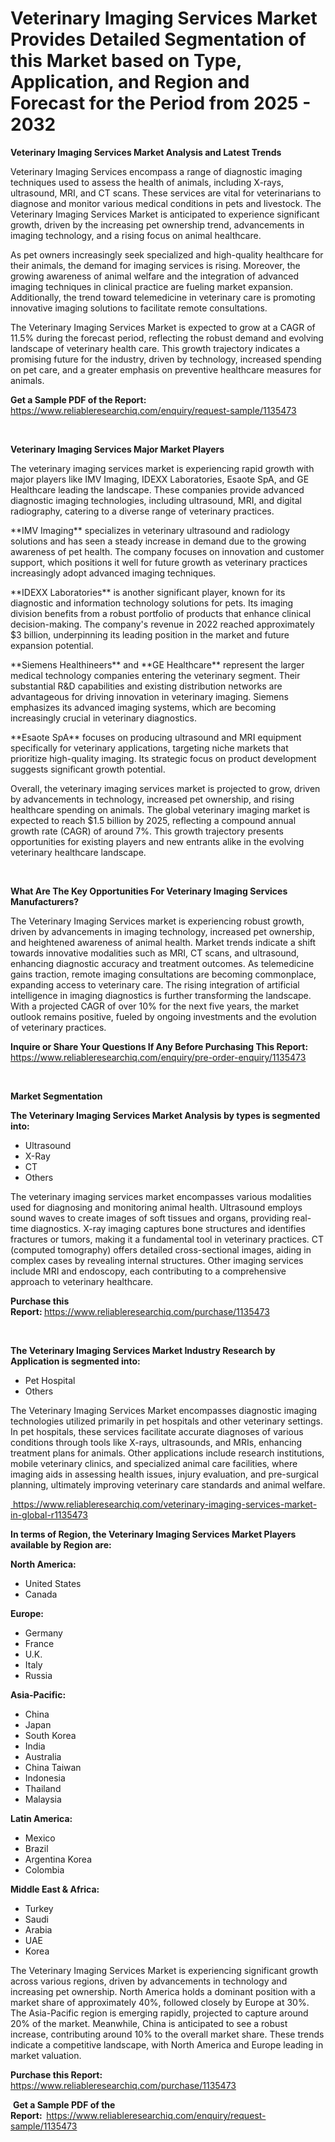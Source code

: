 <p><h1>Veterinary Imaging Services Market Provides Detailed Segmentation of this Market based on Type, Application, and Region and Forecast for the Period from 2025 - 2032</h1></p><p><strong>Veterinary Imaging Services Market Analysis and Latest Trends</strong></p>
<p><p>Veterinary Imaging Services encompass a range of diagnostic imaging techniques used to assess the health of animals, including X-rays, ultrasound, MRI, and CT scans. These services are vital for veterinarians to diagnose and monitor various medical conditions in pets and livestock. The Veterinary Imaging Services Market is anticipated to experience significant growth, driven by the increasing pet ownership trend, advancements in imaging technology, and a rising focus on animal healthcare.</p><p>As pet owners increasingly seek specialized and high-quality healthcare for their animals, the demand for imaging services is rising. Moreover, the growing awareness of animal welfare and the integration of advanced imaging techniques in clinical practice are fueling market expansion. Additionally, the trend toward telemedicine in veterinary care is promoting innovative imaging solutions to facilitate remote consultations.</p><p>The Veterinary Imaging Services Market is expected to grow at a CAGR of 11.5% during the forecast period, reflecting the robust demand and evolving landscape of veterinary health care. This growth trajectory indicates a promising future for the industry, driven by technology, increased spending on pet care, and a greater emphasis on preventive healthcare measures for animals.</p></p>
<p><strong>Get a Sample PDF of the Report:&nbsp;</strong> <a href="https://www.reliableresearchiq.com/enquiry/request-sample/1135473?utm_campaign=3197&utm_medium=2&utm_source=Github&utm_content=ia&utm_term=12042025&utm_id=veterinary-imaging-services">https://www.reliableresearchiq.com/enquiry/request-sample/1135473</a></p>
<p>&nbsp;</p>
<p><strong>Veterinary Imaging Services Major Market Players</strong></p>
<p><p>The veterinary imaging services market is experiencing rapid growth with major players like IMV Imaging, IDEXX Laboratories, Esaote SpA, and GE Healthcare leading the landscape. These companies provide advanced diagnostic imaging technologies, including ultrasound, MRI, and digital radiography, catering to a diverse range of veterinary practices.</p><p>**IMV Imaging** specializes in veterinary ultrasound and radiology solutions and has seen a steady increase in demand due to the growing awareness of pet health. The company focuses on innovation and customer support, which positions it well for future growth as veterinary practices increasingly adopt advanced imaging techniques.</p><p>**IDEXX Laboratories** is another significant player, known for its diagnostic and information technology solutions for pets. Its imaging division benefits from a robust portfolio of products that enhance clinical decision-making. The company's revenue in 2022 reached approximately $3 billion, underpinning its leading position in the market and future expansion potential.</p><p>**Siemens Healthineers** and **GE Healthcare** represent the larger medical technology companies entering the veterinary segment. Their substantial R&D capabilities and existing distribution networks are advantageous for driving innovation in veterinary imaging. Siemens emphasizes its advanced imaging systems, which are becoming increasingly crucial in veterinary diagnostics.</p><p>**Esaote SpA** focuses on producing ultrasound and MRI equipment specifically for veterinary applications, targeting niche markets that prioritize high-quality imaging. Its strategic focus on product development suggests significant growth potential.</p><p>Overall, the veterinary imaging services market is projected to grow, driven by advancements in technology, increased pet ownership, and rising healthcare spending on animals. The global veterinary imaging market is expected to reach $1.5 billion by 2025, reflecting a compound annual growth rate (CAGR) of around 7%. This growth trajectory presents opportunities for existing players and new entrants alike in the evolving veterinary healthcare landscape.</p></p>
<p>&nbsp;</p>
<p><strong>What Are The Key Opportunities For Veterinary Imaging Services Manufacturers?</strong></p>
<p><p>The Veterinary Imaging Services market is experiencing robust growth, driven by advancements in imaging technology, increased pet ownership, and heightened awareness of animal health. Market trends indicate a shift towards innovative modalities such as MRI, CT scans, and ultrasound, enhancing diagnostic accuracy and treatment outcomes. As telemedicine gains traction, remote imaging consultations are becoming commonplace, expanding access to veterinary care. The rising integration of artificial intelligence in imaging diagnostics is further transforming the landscape. With a projected CAGR of over 10% for the next five years, the market outlook remains positive, fueled by ongoing investments and the evolution of veterinary practices.</p></p>
<p><strong>Inquire or Share Your Questions If Any Before Purchasing This Report:</strong> <a href="https://www.reliableresearchiq.com/enquiry/pre-order-enquiry/1135473?utm_campaign=3197&utm_medium=2&utm_source=Github&utm_content=ia&utm_term=12042025&utm_id=veterinary-imaging-services">https://www.reliableresearchiq.com/enquiry/pre-order-enquiry/1135473</a></p>
<p>&nbsp;</p>
<p><strong>Market Segmentation</strong></p>
<p><strong>The Veterinary Imaging Services Market Analysis by types is segmented into:</strong></p>
<p><ul><li>Ultrasound</li><li>X-Ray</li><li>CT</li><li>Others</li></ul></p>
<p><p>The veterinary imaging services market encompasses various modalities used for diagnosing and monitoring animal health. Ultrasound employs sound waves to create images of soft tissues and organs, providing real-time diagnostics. X-ray imaging captures bone structures and identifies fractures or tumors, making it a fundamental tool in veterinary practices. CT (computed tomography) offers detailed cross-sectional images, aiding in complex cases by revealing internal structures. Other imaging services include MRI and endoscopy, each contributing to a comprehensive approach to veterinary healthcare.</p></p>
<p><strong>Purchase this Report:&nbsp;</strong><a href="https://www.reliableresearchiq.com/purchase/1135473?utm_campaign=3197&utm_medium=2&utm_source=Github&utm_content=ia&utm_term=12042025&utm_id=veterinary-imaging-services">https://www.reliableresearchiq.com/purchase/1135473</a></p>
<p>&nbsp;</p>
<p><strong>The Veterinary Imaging Services Market Industry Research by Application is segmented into:</strong></p>
<p><ul><li>Pet Hospital</li><li>Others</li></ul></p>
<p><p>The Veterinary Imaging Services Market encompasses diagnostic imaging technologies utilized primarily in pet hospitals and other veterinary settings. In pet hospitals, these services facilitate accurate diagnoses of various conditions through tools like X-rays, ultrasounds, and MRIs, enhancing treatment plans for animals. Other applications include research institutions, mobile veterinary clinics, and specialized animal care facilities, where imaging aids in assessing health issues, injury evaluation, and pre-surgical planning, ultimately improving veterinary care standards and animal welfare.</p></p>
<p><a href="https://www.reliableresearchiq.com/veterinary-imaging-services-market-in-global-r1135473?utm_campaign=3197&utm_medium=2&utm_source=Github&utm_content=ia&utm_term=12042025&utm_id=veterinary-imaging-services">&nbsp;https://www.reliableresearchiq.com/veterinary-imaging-services-market-in-global-r1135473</a></p>
<p><strong>In terms of Region, the Veterinary Imaging Services Market Players available by Region are:</strong></p>
<p>
    <p> <strong> North America: </strong>
        <ul>
            <li>United States</li>
            <li>Canada</li>
        </ul>
        </p> 
    <p> <strong> Europe: </strong>
        <ul>
            <li>Germany</li>
            <li>France</li>
            <li>U.K.</li>
            <li>Italy</li>
            <li>Russia</li>
        </ul>
        </p> 
    <p> <strong> Asia-Pacific: </strong>
        <ul>
            <li>China</li>
            <li>Japan</li>
            <li>South Korea</li>
            <li>India</li>
            <li>Australia</li>
            <li>China Taiwan</li>
            <li>Indonesia</li>
            <li>Thailand</li>
            <li>Malaysia</li>
        </ul>
        </p> 
    <p> <strong> Latin America: </strong>
        <ul>
            <li>Mexico</li>
            <li>Brazil</li>
            <li>Argentina Korea</li>
            <li>Colombia</li>
        </ul>
        </p> 
    <p> <strong> Middle East & Africa: </strong>
        <ul>
            <li>Turkey</li>
            <li>Saudi</li>
            <li>Arabia</li>
            <li>UAE</li>
            <li>Korea</li>
        </ul>
    </p>
    </p>
<p><p>The Veterinary Imaging Services Market is experiencing significant growth across various regions, driven by advancements in technology and increasing pet ownership. North America holds a dominant position with a market share of approximately 40%, followed closely by Europe at 30%. The Asia-Pacific region is emerging rapidly, projected to capture around 20% of the market. Meanwhile, China is anticipated to see a robust increase, contributing around 10% to the overall market share. These trends indicate a competitive landscape, with North America and Europe leading in market valuation.</p></p>
<p><strong>Purchase this Report: </strong><a href="https://www.reliableresearchiq.com/purchase/1135473?utm_campaign=3197&utm_medium=2&utm_source=Github&utm_content=ia&utm_term=12042025&utm_id=veterinary-imaging-services">https://www.reliableresearchiq.com/purchase/1135473</a></p>
<p>&nbsp;<strong>Get a Sample PDF of the Report:&nbsp;&nbsp;</strong><a href="https://www.reliableresearchiq.com/enquiry/request-sample/1135473?utm_campaign=3197&utm_medium=2&utm_source=Github&utm_content=ia&utm_term=12042025&utm_id=veterinary-imaging-services">https://www.reliableresearchiq.com/enquiry/request-sample/1135473</a></p>
<p><strong></strong></p>
<p><p></p><p></p><p></p></p>